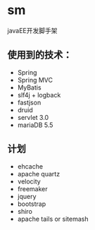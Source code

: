 sm
==

javaEE开发脚手架

## 使用到的技术：
* Spring
* Spring MVC
* MyBatis
* slf4j + logback
* fastjson
* druid
* servlet 3.0
* mariaDB 5.5

## 计划
* ehcache 
* apache quartz
* velocity
* freemaker
* jquery
* bootstrap
* shiro
* apache tails or sitemash


